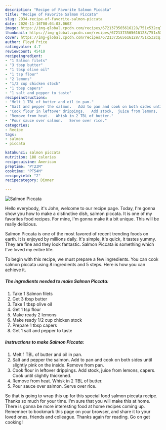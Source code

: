 ```yaml
---
description: "Recipe of Favorite Salmon Piccata"
title: "Recipe of Favorite Salmon Piccata"
slug: 2934-recipe-of-favorite-salmon-piccata
date: 2020-11-16T00:04:03.060Z
image: https://img-global.cpcdn.com/recipes/6721373565616128/751x532cq70/salmon-piccata-recipe-main-photo.jpg
thumbnail: https://img-global.cpcdn.com/recipes/6721373565616128/751x532cq70/salmon-piccata-recipe-main-photo.jpg
cover: https://img-global.cpcdn.com/recipes/6721373565616128/751x532cq70/salmon-piccata-recipe-main-photo.jpg
author: Floyd Price
ratingvalue: 4.7
reviewcount: 45410
recipeingredient:
- "1 Salmon filets"
- "3 tbsp butter"
- "1 tbsp olive oil"
- "1 tsp flour"
- "2 lemons"
- "1/2 cup chicken stock"
- "1 tbsp capers"
- "1 salt and pepper to taste"
recipeinstructions:
- "Melt 1 TBL of butter and oil in pan."
- "Salt and pepper the salmon.   Add to pan and cook on both sides until slightly pink on the inside.   Remove from pan."
- "Cook flour in leftover drippings.   Add stock,  juice from lemons,  capers.  Cook until slightly thickened."
- "Remove from heat.   Whisk in 2 TBL of butter."
- "Pour sauce over salmon.   Serve over rice."
categories:
- Recipe
tags:
- salmon
- piccata

katakunci: salmon piccata 
nutrition: 188 calories
recipecuisine: American
preptime: "PT23M"
cooktime: "PT54M"
recipeyield: "2"
recipecategory: Dinner

---
```



![Salmon Piccata](https://img-global.cpcdn.com/recipes/6721373565616128/751x532cq70/salmon-piccata-recipe-main-photo.jpg)

Hello everybody, it's John, welcome to our recipe page. Today, I'm gonna show you how to make a distinctive dish, salmon piccata. It is one of my favorites food recipes. For mine, I'm gonna make it a bit unique. This will be really delicious.



Salmon Piccata is one of the most favored of recent trending foods on earth. It is enjoyed by millions daily. It's simple, it's quick, it tastes yummy. They are fine and they look fantastic. Salmon Piccata is something which I've loved my entire life.


To begin with this recipe, we must prepare a few ingredients. You can cook salmon piccata using 8 ingredients and 5 steps. Here is how you can achieve it.

<!--inarticleads1-->

##### The ingredients needed to make Salmon Piccata:

1. Take 1 Salmon filets
1. Get 3 tbsp butter
1. Take 1 tbsp olive oil
1. Get 1 tsp flour
1. Make ready 2 lemons
1. Make ready 1/2 cup chicken stock
1. Prepare 1 tbsp capers
1. Get 1 salt and pepper to taste




<!--inarticleads2-->

##### Instructions to make Salmon Piccata:

1. Melt 1 TBL of butter and oil in pan.
1. Salt and pepper the salmon.   Add to pan and cook on both sides until slightly pink on the inside.   Remove from pan.
1. Cook flour in leftover drippings.   Add stock,  juice from lemons,  capers.  Cook until slightly thickened.
1. Remove from heat.   Whisk in 2 TBL of butter.
1. Pour sauce over salmon.   Serve over rice.




So that is going to wrap this up for this special food salmon piccata recipe. Thanks so much for your time. I'm sure that you will make this at home. There is gonna be more interesting food at home recipes coming up. Remember to bookmark this page on your browser, and share it to your loved ones, friends and colleague. Thanks again for reading. Go on get cooking!
